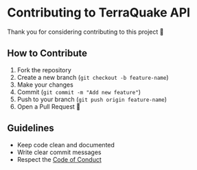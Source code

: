 # Contributing to TerraQuake API

Thank you for considering contributing to this project 🚀  

## How to Contribute
1. Fork the repository
2. Create a new branch (`git checkout -b feature-name`)
3. Make your changes
4. Commit (`git commit -m "Add new feature"`)
5. Push to your branch (`git push origin feature-name`)
6. Open a Pull Request 🎉  

## Guidelines
- Keep code clean and documented
- Write clear commit messages
- Respect the [Code of Conduct](CODE_OF_CONDUCT.md)
